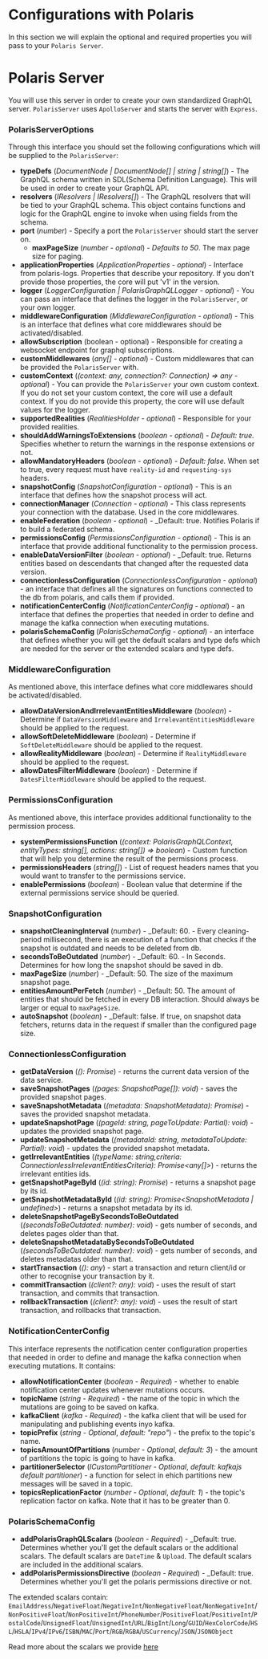 # Configurations with Polaris

In this section we will explain the optional and required properties you will pass to your `Polaris Server`.

# Polaris Server
You will use this server in order to create your own standardized GraphQL server.
`PolarisServer` uses `ApolloServer` and starts the server with `Express`.

### PolarisServerOptions

Through this interface you should set the following configurations which will be supplied to the `PolarisServer`:

-   **typeDefs** (_DocumentNode | DocumentNode[] | string | string[]_) - The GraphQL schema written in SDL(Schema Definition Language).
    This will be used in order to create your GraphQL API.
-   **resolvers** (_IResolvers | IResolvers[]_) - The GraphQL resolvers that will be tied to your GraphQL schema.
    This object contains functions and logic for the GraphQL engine to invoke when using fields from the schema.
-   **port** (_number_) - Specify a port the `PolarisServer` should start the server on.
    -   **maxPageSize** (_number - optional_) - *Defaults to 50*. The max page size for paging.
-   **applicationProperties** (_ApplicationProperties - optional_) - Interface from polaris-logs. Properties that describe your repository.
    If you don't provide those properties, the core will put 'v1' in the version.
-   **logger** (_LoggerConfiguration | PolarisGraphQLLogger - optional_) - You can pass an interface that defines the logger in the `PolarisServer`, or your own logger.
-   **middlewareConfiguration** (_MiddlewareConfiguration - optional_) - This is an interface that defines what core middlewares should be activated/disabled.
-   **allowSubscription** (boolean - optional) - Responsible for creating a websocket endpoint for graphql subscriptions.
-   **customMiddlewares** (_any[] - optional_) - Custom middlewares that can be provided the `PolarisServer` with.
-   **customContext** (_(context: any, connection?: Connection) => any - optional_) - You can provide the `PolarisServer` your own custom context.
    If you do not set your custom context, the core will use a default context.
    If you do not provide this property, the core will use default values for the logger.
-   **supportedRealities** (_RealitiesHolder - optional_) - Responsible for your provided realities.
-   **shouldAddWarningsToExtensions** (_boolean - optional_) - _Default: true._ Specifies whether to return the warnings in the response extensions or not.
-   **allowMandatoryHeaders** (_boolean - optional_) - _Default: false._ When set to true, every request must have `reality-id` and `requesting-sys` headers.
-   **snapshotConfig** (_SnapshotConfiguration - optional_) - This is an interface that defines how the snapshot process will act.
-   **connectionManager** (_Connection - optional_) - This class represents your connection with the database. Used in the core middlewares.
-   **enableFederation**  (_boolean - optional_) - _Default: true. Notifies Polaris if to build a federated schema.
-   **permissionsConfig** (_PermissionsConfiguration - optional_) - This is an interface that provide additional functionality to the permission process.
-   **enableDataVersionFilter**  (_boolean - optional_) - _Default: true. Returns entities based on descendants that changed after the requested data version.  
-   **connectionlessConfiguration** (_ConnectionlessConfiguration - optional_) - an interface that defines all the signatures on functions connected to the db from polaris, and calls them if provided.
-   **notificationCenterConfig** (_NotificationCenterConfig - optional_) - an interface that defines the properties that needed in order to define and manage the kafka connection when executing mutations.
-   **polarisSchemaConfig** (_PolarisSchemaConfig - optional_) - an interface that defines whether you will get the default scalars and type defs which are needed for the server or the extended scalars and type defs.

### MiddlewareConfiguration

As mentioned above, this interface defines what core middlewares should be activated/disabled.

-   **allowDataVersionAndIrrelevantEntitiesMiddleware** (_boolean_) - Determine if `DataVersionMiddleware` and `IrrelevantEntitiesMiddleware` should be applied to the request.
-   **allowSoftDeleteMiddleware** (_boolean_) - Determine if `SoftDeleteMiddleware` should be applied to the request.
-   **allowRealityMiddleware** (_boolean_) - Determine if `RealityMiddleware` should be applied to the request.
-   **allowDatesFilterMiddleware** (_boolean_) - Determine if `DatesFilterMiddleware` should be applied to the request.

### PermissionsConfiguration

As mentioned above, this interface provides additional functionality to the permission process.

-   **systemPermissionsFunction** (_(context: PolarisGraphQLContext, entityTypes: string[], actions: string[]) => boolean_) - Custom function that will help you determine the result of the permissions process.
-   **permissionsHeaders** (_string[]_) - List of request headers names that you would want to transfer to the permissions service.
-   **enablePermissions** (_boolean_) - Boolean value that determine if the external permissions service should be queried.

### SnapshotConfiguration

-   **snapshotCleaningInterval** (_number_) - _Default: 60. - Every cleaning-period millisecond, there is an execution of a function that checks if the snapshot is outdated and needs to be deleted from db.
-   **secondsToBeOutdated** (_number_) - _Default: 60. - In Seconds. Determines for how long the snapshot should be saved in db.
-   **maxPageSize** (_number_) - _Default: 50. The size of the maximum snapshot page.
-   **entitiesAmountPerFetch** (_number_) - _Default: 50. The amount of entities that should be fetched in every DB interaction. Should always be larger or equal to `maxPageSize`.
-   **autoSnapshot** (_boolean_) - _Default: false. If true, on snapshot data fetchers, returns data in the request if smaller than the configured page size.

### ConnectionlessConfiguration

-   **getDataVersion** (_(): Promise<DataVersion>_) - returns the current data version of the data service.
-   **saveSnapshotPages** (_(pages: SnapshotPage[]): void_) - saves the provided snapshot pages.
-   **saveSnapshotMetadata** (_(metadata: SnapshotMetadata): Promise<SnapshotMetadata>_) - saves the provided snapshot metadata.
-   **updateSnapshotPage** (_(pageId: string, pageToUpdate: Partial<SnapshotPage>): void_) - updates the provided snapshot page.
-   **updateSnapshotMetadata** (_(metadataId: string, metadataToUpdate: Partial<SnapshotMetadata>): void_) - updates the provided snapshot metadata.
-   **getIrrelevantEntities** (_(typeName: string,criteria: ConnectionlessIrrelevantEntitiesCriteria): Promise<any[]>_) - returns the irrelevant entities ids.
-   **getSnapshotPageById** (_(id: string): Promise<SnapshotPage>_) - returns a snapshot page by its id. 
-   **getSnapshotMetadataById** (_(id: string): Promise<SnapshotMetadata | undefined>_) - returns a snapshot metadata by its id.
-   **deleteSnapshotPageBySecondsToBeOutdated** (_(secondsToBeOutdated: number): void_) - gets number of seconds, and deletes pages older than that.
-   **deleteSnapshotMetadataBySecondsToBeOutdated** (_(secondsToBeOutdated: number): void_) - gets number of seconds, and deletes metadatas older than that.
-   **startTransaction** (_(): any_) - start a transaction and return client/id or other to recognise your transaction by it.
-   **commitTransaction** (_(client?: any): void_) - uses the result of start transaction, and commits that transaction.
-   **rollbackTransaction** (_(client?: any): void_) - uses the result of start transaction, and rollbacks that transaction.

### NotificationCenterConfig

This interface represents the notification center configuration properties that needed in order to define and manage the kafka connection when executing mutations.
It contains:

-   **allowNotificationCenter** (_boolean - Required_) - whether to enable notification center updates whenever mutations occurs.
-   **topicName** (_string - Required_) - the name of the topic in which the mutations are going to be saved on kafka.
-   **kafkaClient** (_kafka - Required_) - the kafka client that will be used for manipulating and publishing events inyo kafka.
-   **topicPrefix** (_string - Optional_, _default: "repo"_) - the prefix to the topic's name.
-   **topicsAmountOfPartitions** (_number - Optional_, _default: 3_) - the amount of partitions the topic is going to have in kafka.
-   **partitionerSelector** (_ICustomPartitioner - Optional_, _default: kafkajs default partitioner_) - a function for select in ehich partitions new messages will be saved in a topic.
-   **topicsReplicationFactor** (_number - Optional_, _default: 1_) - the topic's replication factor on kafka. Note that it has to be greater than 0.

### PolarisSchemaConfig

-   **addPolarisGraphQLScalars** (_boolean - Required_) - _Default: true. Determines whether you'll get the default scalars or the additional scalars. The default scalars are `DateTime` & `Upload`. The default scalars are included in the additional scalars.
-   **addPolarisPermissionsDirective** (_boolean - Required_) - _Default: true. Determines whether you'll get the polaris permissions directive or not.

The extended scalars contain: `EmailAddress`/`NegativeFloat`/`NegativeInt`/`NonNegativeFloat`/`NonNegativeInt`/`NonPositiveFloat`/`NonPositiveInt`/`PhoneNumber`/`PositiveFloat`/`PositiveInt`/`PostalCode`/`UnsignedFloat`/`UnsignedInt`/`URL`/`BigInt`/`Long`/`GUID`/`HexColorCode`/`HSL`/`HSLA`/`IPv4`/`IPv6`/`ISBN`/`MAC`/`Port`/`RGB`/`RGBA`/`USCurrency`/`JSON`/`JSONObject`

Read more about the scalars we provide [here](https://github.com/Urigo/graphql-scalars/blob/master/README.md)
